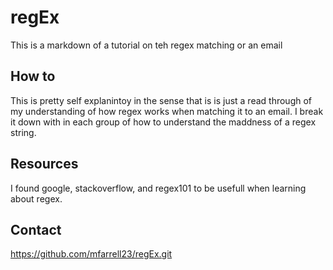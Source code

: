 # regEx
This is a markdown of a tutorial on teh regex matching or an email
## How to
This is pretty self explanintoy in the sense that is is just a read through of my understanding of how regex works when matching it to an email.
I break it down with in each group of how to understand the maddness of a regex string.
## Resources
I found google, stackoverflow, and regex101 to be usefull when learning about regex.
## Contact
https://github.com/mfarrell23/regEx.git
